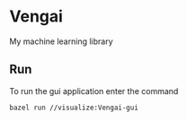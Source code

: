 # Vengai
My machine learning library

## Run
To run the gui application enter the command
``` sh
bazel run //visualize:Vengai-gui
```
